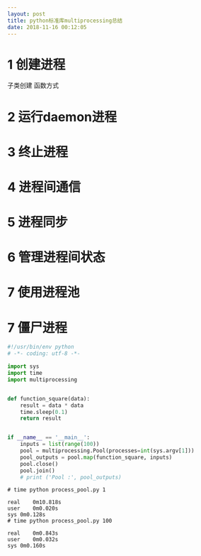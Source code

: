 ```yaml
---
layout: post
title: python标准库multiprocessing总结
date: 2018-11-16 00:12:05
---
```


# 1 创建进程

子类创建
函数方式

# 2 运行daemon进程

# 3 终止进程

# 4 进程间通信

# 5 进程同步

# 6 管理进程间状态

# 7 使用进程池

# 7 僵尸进程

```python
#!/usr/bin/env python
# -*- coding: utf-8 -*-

import sys
import time
import multiprocessing


def function_square(data):
    result = data * data
    time.sleep(0.1)
    return result


if __name__ == '__main__':
    inputs = list(range(100))
    pool = multiprocessing.Pool(processes=int(sys.argv[1]))
    pool_outputs = pool.map(function_square, inputs)
    pool.close()
    pool.join()
    # print ('Pool :', pool_outputs)
```

```
# time python process_pool.py 1

real    0m10.818s
user    0m0.020s
sys 0m0.128s
# time python process_pool.py 100

real    0m0.843s
user    0m0.032s
sys 0m0.160s

```